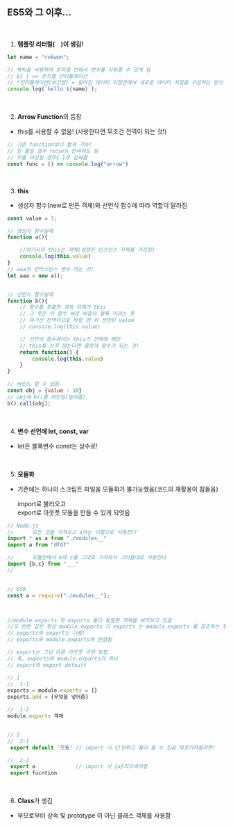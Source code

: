 ## ES5와 그 이후...

</br>

1. **템플릿 리터럴( ` ` )이 생김!**
```js
let name = "rokwon";

// 백틱을 사용하여 문자열 안에서 변수를 사용할 수 있게 됨
// ${ } => 문자열 인터폴레이션
// *인터폴레이션(보간법) = 알려진 데이터 지점안에서 새로운 데이터 지점을 구성하는 방식
console.log(`hello ${name}`);
```

</br>

2. **Arrow Function**의 등장

* this를 사용할 수 없음! (사용한다면 무조건 전역이 되는 것!)
```js
// 기존 function보다 짧게 가능!
// 한 줄일 경우 return 안써줘도 됨
// 두줄 이상일 경우{ }로 감싸줌
const func = () => console.log("arrow")
```

</br>

3. **this**

- 생성자 함수(new로 만든 객체)와 선언식 함수에 따라 역할이 달라짐

```js
const value = 3;

// 생성자 함수일때
function a(){

    //여기서의 this는 객체(생성된 인스턴스 자체를 가르킴)
    console.log(this.value)
}
// aaa의 인터스턴스 변수 라는 것!
let aaa = new a();


// 선언식 함수일때
function b(){
    // 함수를 호출한 객체 자체가 this
    // 그 뜻은 이 함수 바로 바깥의 블록 이라는 뜻
    // 여기선 전역이므로 바깥 맨 위 선언된 value
    // console.log(this.value)

    // 선언식 함수에서는 this가 전역에 해당
    // this를 쓰지 않는다면 클로져 함수가 되는 것!
    return function() {
        console.log(this.value)
    }
}

// 바인드 할 수 있음
const obj = {value : 10}
// obj에 b()를 바인딩(빌려줌)
b().call(obj);
```

</br>

4. **변수 선언에 let, const, var**  
- let은 블록변수 const는 상수로!

</br>

5. **모듈화**  
- 기존에는 하나의 스크립트 파일을 모듈화가 불가능했음(코드의 재활용이 힘들음)

    import로 불러오고  
    export로 아웃풋 모듈을 만들 수 있게 되엇음
```js
// Node.js
//      모든 것을 가져오고 a라는 이름으로 사용한다
import * as a from "./modules__"
import a from "dfdf"

//      모듈안에서 b와 c를 그대로 가져와서 그이름대로 사용한다
import {b,c} from "___"
//


// ES6
const a = require("./mudules__");



//module.exports 와 exports 둘다 동일한 객체를 바라보고 있음
//또 반환 값은 항상 module.exports 다 exports 는 module.exports 를 참조하는 형태임 exports 자체는 //반환되지 않음!
// exports와 export는 다름!
// exports와 module.exports와 연결됨

// export는 그냥 다른 아웃풋 구현 방법
// 즉, exports와 module.exports가 하나
// export와 export default

// 1
//  1-1
exports = module.exports = {}
exports.add = {무엇을 넣어줌}

//  1-2
module.exports 객체


// 2
//  2-1
 export default '모듈' // import 시 {}안하고 불러 올 수 있음 따로가져올려면!

//  2-2
 export a             // import 시 {a}라고써야함
 export fucntion
```

</br>

6. **Class**가 생김  
- 부모로부터 상속 및 prototype 이 아닌 클래스 객체를 사용함
    

